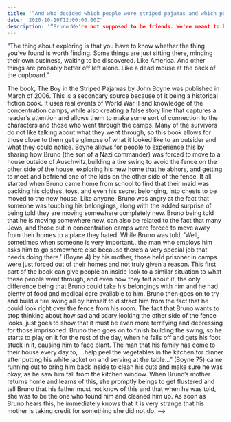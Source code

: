 ```yaml
---
title: '“And who decided which people wore striped pajamas and which people wore the uniforms?”'
date: '2020-10-19T12:00:00.00Z'
description: '“Bruno:We're not supposed to be friends. We're meant to be enemies. Did you know that?”'
---
```


“The thing about exploring is that you have to know whether the thing you’ve found is worth finding. Some things are just sitting there, minding their own business, waiting to be discovered. Like America. And other things are probably better off left alone. Like a dead mouse at the back of the cupboard.”

The book, The Boy in the Striped Pajamas by John Boyne was published in March of 2006. This is a secondary source because of it being a historical fiction book. It uses real events of World War II and knowledge of the concentration camps, while also creating a false story line that captures a reader’s attention and allows them to make some sort of connection to the characters and those who went through the camps. Many of the survivors do not like talking about what they went through, so this book allows for those close to them get a glimpse of what it looked like to an outsider and what they could notice. Boyne allows for people to experience this by sharing how Bruno (the son of a Nazi commander) was forced to move to a house outside of Auschwitz,building a tire swing to avoid the fence on the other side of the house, exploring his new home that he abhors, and getting to meet and befriend one of the kids on the other side of the fence.
It all started when Bruno came home from school to find that their maid was packing his clothes, toys, and even his secret belonging, into chests to be moved to the new house. Like anyone, Bruno was angry at the fact that someone was touching his belongings, along with the added surprise of being told they are moving somewhere completely new. Bruno being told that he is moving somewhere new, can also be related to the fact that many Jews, and those put in concentration camps were forced to move away from their homes to a place they hated. While Bruno was told,
’Well, sometimes when someone is very important…the man who employs him asks him to go somewhere else because there’s a very special job that needs doing there.’ (Boyne 4)
by his mother, those held prisoner in camps were just forced out of their homes and not truly given a reason. This first part of the book can give people an inside look to a similar situation to what these people went through, and even how they felt about it, the only difference being that Bruno could take his belongings with him and he had plenty of food and medical care available to him.
Bruno then goes on to try and build a tire swing all by himself to distract him from the fact that he could look right over the fence from his room. The fact that Bruno wants to stop thinking about how sad and scary looking the other side of the fence looks, just goes to show that it must be even more terrifying and depressing for those imprisoned. Bruno then goes on to finish building the swing, so he starts to play on it for the rest of the day, when he falls off and gets his foot stuck in it, causing him to face plant. The man that his family has come to their house every day to,
…help peel the vegetables in the kitchen for dinner after putting his white jacket on and serving at the table…” (Boyne 75)
came running out to bring him back inside to clean his cuts and make sure he was okay, as he saw him fall from the kitchen window. When Bruno’s mother returns home and learns of this, she promptly beings to get flustered and tell Bruno that his father must not know of this and that when he was told, she was to be the one who found him and cleaned him up. As soon as Bruno hears this, he immediately knows that it is very strange that his mother is taking credit for something she did not do. -->



